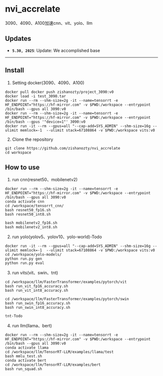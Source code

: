 # nvi_accrelate
3090、4090、A100加速cnn、vit、yolo、llm

## Updates
* **`5.30, 2025`**: Update: We accomplished base
* **

## Install
1. Setting docker(3090、4090、A100)
```
docker pull docker push zishanozty/project_3090:v0
docker load -i test_3090.tar
docker run --rm --shm-size=2g -it --name=tensorrt -e HF_ENDPOINT="https://hf-mirror.com" -v $PWD:/workspace --entrypoint /bin/bash --gpus all 3090:v0
docker run --rm --shm-size=2g -it --name=tensorrt -e HF_ENDPOINT="https://hf-mirror.com" -v $PWD:/workspace --entrypoint /bin/bash --gpus '"device=1"' 3090:v0
docker run -it --rm --gpus=all "--cap-add=SYS_ADMIN" --shm-size=16g --ulimit memlock=-1  --ulimit stack=67108864 -v $PWD:/workspace vits:v0
```

2. Clone the repository
```
git clone https://github.com/zishanozty/nvi_accrelate
cd workspace
```

## How to use 
1. run cnn(resnet50、mobilenetv2)
```
docker run --rm --shm-size=2g -it --name=tensorrt -e HF_ENDPOINT="https://hf-mirror.com" -v $PWD:/workspace --entrypoint /bin/bash --gpus all 3090:v0
conda activate cnn
cd /workspace/tensorrt_cnn/
bash resnet50_fp16.sh
bash resnet50_int8.sh

bash mobilenetv2_fp16.sh
bash mobilenetv2_int8.sh
```

2. run yolo(yolov5、yolov10、yolo-world)-Todo
```
docker run -it --rm --gpus=all "--cap-add=SYS_ADMIN" --shm-size=16g --ulimit memlock=-1  --ulimit stack=67108864 -v $PWD:/workspace vits:v0
cd /workspace/yolo-models/
python run.py gen
python run.py eval
```

3. run vits(vit、swin、tnt)
```
cd /workspace/llm/FasterTransformer/examples/pytorch/vit
bash run_vit_fp16_accuracy.sh
bash run_vit_int8_accuracy.sh

cd /workspace/llm/FasterTransformer/examples/pytorch/swin
bash run_swin_fp16_accuracy.sh
bash run_swin_int8_accuracy.sh

tnt-Todo
```

4. run llm(llama、bert)
```
docker run --rm --shm-size=2g -it --name=tensorrt -e HF_ENDPOINT="https://hf-mirror.com" -v $PWD:/workspace --entrypoint /bin/bash --gpus all 3090:v0
conda activate llama
cd /workspace/llm/TensorRT-LLM/examples/llama/test
bash mmlu_test.sh
conda activate bert
cd /workspace/llm/TensorRT-LLM/examples/bert
bash run_squad.sh
```


